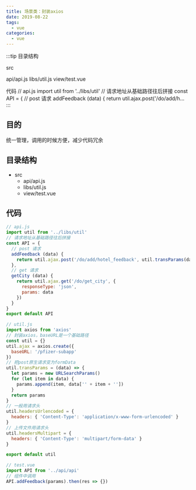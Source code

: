 ```yaml
---
title: 场景类：封装axios
date: 2019-08-22
tags:
  - vue
categories:
  - vue
---
```


:::tip
目录结构

src

api/api.js
libs/util.js
view/test.vue



代码
// api.js
import util from '../libs/util'
// 请求地址从基础路径往后拼接
const API = {
  // post 请求
  addFeedback (data) {
    return util.ajax.post('/do/add/h...
:::

<!-- more -->

## 目的
统一管理，调用的时候方便，减少代码冗余
## 目录结构
- src
  + api/api.js
  + libs/util.js
  + view/test.vue
## 代码
```javascript
// api.js
import util from '../libs/util'
// 请求地址从基础路径往后拼接
const API = {
  // post 请求
  addFeedback (data) {
    return util.ajax.post('/do/add/hotel_feedback', util.transParams(data), util.headersUrlencoded)
  },
  // get 请求
  getCity (data) {
    return util.ajax.get('/do/get_city', {
      responseType: 'json',
      params: data
    })
  }
}
export default API
```
```javascript
// util.js
import axios from 'axios'
// 封装axios，baseURL是一个基础路径
const util = {}
util.ajax = axios.create({
  baseURL: '/pfizer-subapp'
})
// 把post原生请求变为formData
util.transParams = (data) => {
  let params = new URLSearchParams()
  for (let item in data) {
    params.append(item, data['' + item + ''])
  }
  return params
}
// 一般用请求头
util.headersUrlencoded = {
  headers: { 'Content-Type': 'application/x-www-form-urlencoded' }
}
// 上传文件用请求头
util.headersMultipart = {
  headers: { 'Content-Type': 'multipart/form-data' }
}

export default util
```
```javascript
// test.vue
import API from '../api/api'
// 组件中调用
API.addFeedback(params).then(res => {})
```
